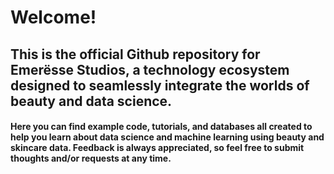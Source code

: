 # Welcome!
## This is the official Github repository for Emerësse Studios, a technology ecosystem designed to seamlessly integrate the worlds of beauty and data science. 
#### Here you can find example code, tutorials, and databases all created to help you learn about data science and machine learning using beauty and skincare data. Feedback is always appreciated, so feel free to submit thoughts and/or requests at any time.
